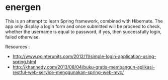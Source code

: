 # energen
This is an attempt to learn Spring framework, combined with Hibernate. 
The app only display a login form and once submitted will be proceed to check, whether the username is equal to password, if yes, then successfully login, failed otherwise.

Resources :
* http://www.pointerunits.com/2012/11/simple-login-application-using-spring.html
* http://khannedy.com/2013/08/04/buku-gratis-membangun-aplikasi-restful-web-service-menggunakan-spring-web-mvc/

